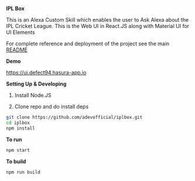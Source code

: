 **IPL Box**

This is an Alexa Custom Skill which enables the user to Ask Alexa about the IPL Cricket League.
This is the Web UI in React.JS along with Material UI for UI Elements

For complete reference and deployment of the project see the main [README](README.md)

**Demo**

https://ui.defect94.hasura-app.io

**Setting Up & Developing**

1) Install Node.JS

2) Clone repo and do install deps
```bash
git clone https://github.com/adevofficial/iplbox.git
cd iplbox
npm install
```

**To run**

```bash
npm start
```

**To build**

```bash
npm run build
```
